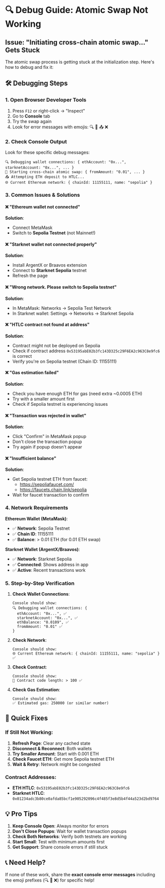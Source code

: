 # 🔍 Debug Guide: Atomic Swap Not Working

## Issue: "Initiating cross-chain atomic swap..." Gets Stuck

The atomic swap process is getting stuck at the initialization step. Here's how to debug and fix it:

## 🛠️ Debugging Steps

### 1. Open Browser Developer Tools
1. Press `F12` or right-click → "Inspect"
2. Go to **Console** tab
3. Try the swap again
4. Look for error messages with emojis: 🔍 🚀 📤 ❌

### 2. Check Console Output
Look for these specific debug messages:

```
🔍 Debugging wallet connections: { ethAccount: "0x...", starknetAccount: "0x...", ... }
🚀 Starting cross-chain atomic swap: { fromAmount: "0.01", ... }
📤 Attempting ETH deposit to HTLC...
🌐 Current Ethereum network: { chainId: 11155111, name: "sepolia" }
```

### 3. Common Issues & Solutions

#### ❌ **"Ethereum wallet not connected"**
**Solution**: 
- Connect MetaMask
- Switch to **Sepolia Testnet** (not Mainnet!)

#### ❌ **"Starknet wallet not connected properly"**
**Solution**: 
- Install ArgentX or Braavos extension
- Connect to **Starknet Sepolia** testnet
- Refresh the page

#### ❌ **"Wrong network. Please switch to Sepolia testnet"**
**Solution**: 
- In MetaMask: Networks → Sepolia Test Network
- In Starknet wallet: Settings → Networks → Starknet Sepolia

#### ❌ **"HTLC contract not found at address"**
**Solution**: 
- Contract might not be deployed on Sepolia
- Check if contract address `0x53195abE02b3fc143D325c29F6EA2c963C8e9fc6` is correct
- Verify you're on Sepolia testnet (Chain ID: 11155111)

#### ❌ **"Gas estimation failed"**
**Solution**: 
- Check you have enough ETH for gas (need extra ~0.0005 ETH)
- Try with a smaller amount first
- Check if Sepolia testnet is experiencing issues

#### ❌ **"Transaction was rejected in wallet"**
**Solution**: 
- Click "Confirm" in MetaMask popup
- Don't close the transaction popup
- Try again if popup doesn't appear

#### ❌ **"Insufficient balance"**
**Solution**: 
- Get Sepolia testnet ETH from faucet:
  - https://sepoliafaucet.com/
  - https://faucets.chain.link/sepolia
- Wait for faucet transaction to confirm

### 4. Network Requirements

**Ethereum Wallet (MetaMask)**:
- ✅ **Network**: Sepolia Testnet
- ✅ **Chain ID**: 11155111
- ✅ **Balance**: > 0.01 ETH (for 0.01 ETH swap)

**Starknet Wallet (ArgentX/Braavos)**:
- ✅ **Network**: Starknet Sepolia
- ✅ **Connected**: Shows address in app
- ✅ **Active**: Recent transactions work

### 5. Step-by-Step Verification

1. **Check Wallet Connections**:
   ```
   Console should show:
   🔍 Debugging wallet connections: {
     ethAccount: "0x...", ✅
     starknetAccount: "0x...", ✅  
     ethBalance: "0.0109", ✅
     fromAmount: "0.01" ✅
   }
   ```

2. **Check Network**:
   ```
   Console should show:
   🌐 Current Ethereum network: { chainId: 11155111, name: "sepolia" } ✅
   ```

3. **Check Contract**:
   ```
   Console should show:
   📜 Contract code length: > 100 ✅
   ```

4. **Check Gas Estimation**:
   ```
   Console should show:
   ✅ Estimated gas: 250000 (or similar number)
   ```

## 🔧 Quick Fixes

### If Still Not Working:

1. **Refresh Page**: Clear any cached state
2. **Disconnect & Reconnect**: Both wallets
3. **Try Smaller Amount**: Start with 0.001 ETH
4. **Check Faucet ETH**: Get more Sepolia testnet ETH
5. **Wait & Retry**: Network might be congested

### Contract Addresses:
- **ETH HTLC**: `0x53195abE02b3fc143D325c29F6EA2c963C8e9fc6`
- **Starknet HTLC**: `0x01234adc3b80ce0afda85bcf1e905292096c4f485f3e8d5b4f44a523d2bd9764`

## 💡 Pro Tips

1. **Keep Console Open**: Always monitor for errors
2. **Don't Close Popups**: Wait for wallet transaction popups
3. **Check Both Networks**: Verify both testnets are working
4. **Start Small**: Test with minimum amounts first
5. **Get Support**: Share console errors if still stuck

## 📞 Need Help?

If none of these work, share the **exact console error messages** including the emoji prefixes (🔍 🚀 ❌) for specific help!